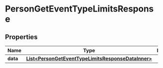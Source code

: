 

# PersonGetEventTypeLimitsResponse


## Properties

| Name | Type | Description | Notes |
|------------ | ------------- | ------------- | -------------|
|**data** | [**List&lt;PersonGetEventTypeLimitsResponseDataInner&gt;**](PersonGetEventTypeLimitsResponseDataInner.md) |  |  [optional] |



